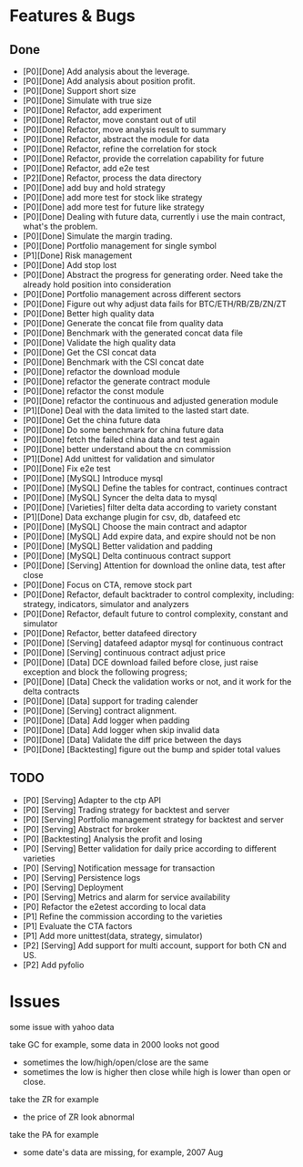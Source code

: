 # Features & Bugs

## Done

- [P0][Done] Add analysis about the leverage.
- [P0][Done] Add analysis about position profit.
- [P0][Done] Support short size
- [P0][Done] Simulate with true size
- [P0][Done] Refactor, add experiment
- [P0][Done] Refactor, move constant out of util
- [P0][Done] Refactor, move analysis result to summary
- [P0][Done] Refactor, abstract the module for data
- [P0][Done] Refactor, refine the correlation for stock
- [P0][Done] Refactor, provide the correlation capability for future
- [P0][Done] Refactor, add e2e test
- [P2][Done] Refactor, process the data directory
- [P0][Done] add buy and hold strategy
- [P0][Done] add more test for stock like strategy
- [P0][Done] add more test for future like strategy
- [P0][Done] Dealing with future data, currently i use the main contract, what's the problem.
- [P0][Done] Simulate the margin trading.
- [P0][Done] Portfolio management for single symbol
- [P1][Done] Risk management
- [P0][Done] Add stop lost
- [P0][Done] Abstract the progress for generating order. Need take the already hold position into consideration
- [P0][Done] Portfolio management across different sectors
- [P0][Done] Figure out why adjust data fails for BTC/ETH/RB/ZB/ZN/ZT
- [P0][Done] Better high quality data
- [P0][Done] Generate the concat file from quality data
- [P0][Done] Benchmark with the generated concat data file
- [P0][Done] Validate the high quality data
- [P0][Done] Get the CSI concat data
- [P0][Done] Benchmark with the CSI concat date
- [P0][Done] refactor the download module
- [P0][Done] refactor the generate contract module 
- [P0][Done] refactor the const module
- [P0][Done] refactor the continuous and adjusted generation module 
- [P1][Done] Deal with the data limited to the lasted start date.
- [P0][Done] Get the china future data
- [P0][Done] Do some benchmark for china future data
- [P0][Done] fetch the failed china data and test again
- [P0][Done] better understand about the cn commission
- [P1][Done] Add unittest for validation and simulator
- [P0][Done] Fix e2e test
- [P0][Done] [MySQL] Introduce mysql
- [P0][Done] [MySQL] Define the tables for contract, continues contract
- [P0][Done] [MySQL] Syncer the delta data to mysql
- [P0][Done] [Varieties] filter delta data according to variety constant
- [P1][Done] Data exchange plugin for csv, db, datafeed etc
- [P0][Done] [MySQL] Choose the main contract and adaptor
- [P0][Done] [MySQL] Add expire data, and expire should not be non
- [P0][Done] [MySQL] Better validation and padding
- [P0][Done] [MySQL] Delta continuous contract support
- [P0][Done] [Serving] Attention for download the online data, test after close
- [P0][Done] Focus on CTA, remove stock part
- [P0][Done] Refactor, default backtrader to control complexity, including: strategy, indicators, simulator and analyzers
- [P0][Done] Refactor, default future to control complexity, constant and simulator
- [P0][Done] Refactor, better datafeed directory
- [P0][Done] [Serving] datafeed adaptor mysql for continuous contract 
- [P0][Done] [Serving] continuous contract adjust price
- [P0][Done] [Data] DCE download failed before close, just raise exception and block the following progress; 
- [P0][Done] [Data] Check the validation works or not, and it work for the delta contracts
- [P0][Done] [Data] support for trading calender
- [P0][Done] [Serving] contract alignment.
- [P0][Done] [Data] Add logger when padding
- [P0][Done] [Data] Add logger when skip invalid data
- [P0][Done] [Data] Validate the diff price between the days
- [P0][Done] [Backtesting] figure out the bump and spider total values

## TODO

- [P0] [Serving] Adapter to the ctp API
- [P0] [Serving] Trading strategy for backtest and server 
- [P0] [Serving] Portfolio management strategy for backtest and server 
- [P0] [Serving] Abstract for broker
- [P0] [Backtesting] Analysis the profit and losing
- [P0] [Serving] Better validation for daily price according to different varieties
- [P0] [Serving] Notification message for transaction
- [P0] [Serving] Persistence logs
- [P0] [Serving] Deployment
- [P0] [Serving] Metrics and alarm for service availability
- [P0] Refactor the e2etest according to local data
- [P1] Refine the commission according to the varieties
- [P1] Evaluate the CTA factors
- [P1] Add more unittest(data, strategy, simulator)
- [P2] [Serving] Add support for multi account, support for both CN and US.
- [P2] Add pyfolio


# Issues

some issue with yahoo data

take GC for example, some data in 2000 looks not good
- sometimes the low/high/open/close are the same
- sometimes the low is higher then close while high is lower than open or close.

take the ZR for example
- the price of ZR look abnormal

take the PA for example
- some date's data are missing, for example,  2007 Aug
